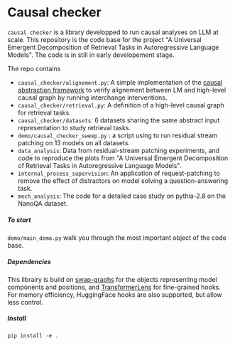 # Causal checker

`causal checker` is a library developped to run causal analyses on LLM at scale. This repository is the code base for the project "A Universal Emergent Decomposition of  Retrieval Tasks in Autoregressive Language Models". The code is in still in early developement stage.

The repo contains
* `causal_checker/alignement.py`: A simple implementation of the [causal abstraction framework](https://arxiv.org/abs/2106.02997) to verify alignement between LM and high-level causal graph by running interchange interventions.
* `causal_checker/retrieval.py`: A definition of a high-level causal graph for retrieval tasks.
* `causal_checker/datasets`: 6 datasets sharing the same abstract input representation to study retrieval tasks.
* `demo/causal_checker_sweep.py` : a script using to run residual stream patching on 13 models on all datasets.
* `data_analysis`: Data from residual-stream patching experiments, and code to reproduce the plots from "A Universal Emergent Decomposition of  Retrieval Tasks in Autoregressive Language Models".
* `internal_process_supervision`: An application of request-patching to remove the effect of distractors on model solving a question-answering task.
* `mech_analysis`: The code for a detailed case study on pythia-2.8 on the NanoQA dataset.

##### To start

`demo/main_demo.py` walk you through the most important object of the code base.

##### Dependencies

This librairy is build on [swap-graphs](https://github.com/aVariengien/swap-graphs) for the objects representing model components and positions, and [TransformerLens](https://github.com/neelnanda-io/TransformerLens) for fine-grained hooks. For memory efficiency, HuggingFace hooks are also supported, but allow less control. 

##### Install

`pip install -e .`